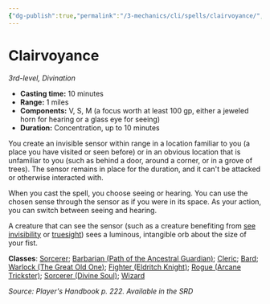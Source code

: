 ```yaml
---
{"dg-publish":true,"permalink":"/3-mechanics/cli/spells/clairvoyance/","tags":["ttrpg-cli/compendium/src/5e/phb","ttrpg-cli/spell/class/bard","ttrpg-cli/spell/class/cleric","ttrpg-cli/spell/class/sorcerer","ttrpg-cli/spell/class/wizard","ttrpg-cli/spell/level/3rd-level","ttrpg-cli/spell/school/divination","ttrpg-cli/spell/subclass/arcane-trickster","ttrpg-cli/spell/subclass/divine-soul","ttrpg-cli/spell/subclass/eldritch-knight","ttrpg-cli/spell/subclass/path-of-the-ancestral-guardian","ttrpg-cli/spell/subclass/the-great-old-one"],"noteIcon":""}
---
```


# Clairvoyance
*3rd-level, Divination*  


- **Casting time:** 10 minutes
- **Range:** 1 miles
- **Components:** V, S, M (a focus worth at least 100 gp, either a jeweled horn for hearing or a glass eye for seeing)
- **Duration:** Concentration, up to 10 minutes

You create an invisible sensor within range in a location familiar to you (a place you have visited or seen before) or in an obvious location that is unfamiliar to you (such as behind a door, around a corner, or in a grove of trees). The sensor remains in place for the duration, and it can't be attacked or otherwise interacted with.

When you cast the spell, you choose seeing or hearing. You can use the chosen sense through the sensor as if you were in its space. As your action, you can switch between seeing and hearing.

A creature that can see the sensor (such as a creature benefiting from [see invisibility](3-Mechanics/CLI/spells/see-invisibility.md) or [truesight](3-Mechanics/CLI/rules/senses.md#Truesight)) sees a luminous, intangible orb about the size of your fist.

**Classes**: [Sorcerer](3-Mechanics/CLI/lists/list-spells-classes-sorcerer.md); [Barbarian (Path of the Ancestral Guardian)](3-Mechanics/CLI/lists/list-spells-classes-barbarian-path-of-the-ancestral-guardian-xge.md "subclass=XGE"); [Cleric](3-Mechanics/CLI/lists/list-spells-classes-cleric.md); [Bard](3-Mechanics/CLI/lists/list-spells-classes-bard.md); [Warlock (The Great Old One)](3-Mechanics/CLI/lists/list-spells-classes-warlock-the-great-old-one.md); [Fighter (Eldritch Knight)](3-Mechanics/CLI/lists/list-spells-classes-fighter-eldritch-knight.md); [Rogue (Arcane Trickster)](3-Mechanics/CLI/lists/list-spells-classes-rogue-arcane-trickster.md); [Sorcerer (Divine Soul)](3-Mechanics/CLI/lists/list-spells-classes-sorcerer-divine-soul-xge.md "subclass=XGE"); [Wizard](3-Mechanics/CLI/lists/list-spells-classes-wizard.md)

*Source: Player's Handbook p. 222. Available in the <span title='Systems Reference Document (5.1)'>SRD</span>*